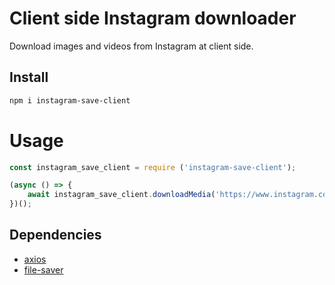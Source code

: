 # Client side Instagram downloader

Download images and videos from Instagram at client side.

## Install

```bash
npm i instagram-save-client
```

# Usage

````javascript
const instagram_save_client = require ('instagram-save-client');

(async () => {
    await instagram_save_client.downloadMedia('https://www.instagram.com/tv/CYQyOuCAMrl/?utm_source=ig_web_copy_link');
})();

````

## Dependencies

- [axios](https://www.npmjs.com/package/axios)
- [file-saver](https://www.npmjs.com/package/file-saver)
